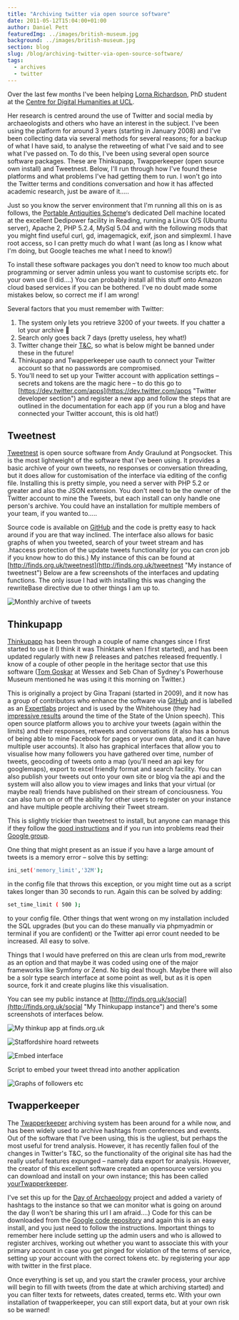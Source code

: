 ```yaml
---
title: "Archiving twitter via open source software"
date: 2011-05-12T15:04:00+01:00
author: Daniel Pett
featuredImg: ../images/british-museum.jpg
background: ../images/british-museum.jpg
section: blog
slug: /blog/archiving-twitter-via-open-source-software/
tags:
  - archives
  - twitter
---
```

Over the last few months I've been helping [Lorna Richardson](http://twitter.com/lornarichardson "Lorna's twitter account"), 
PhD student at the [Centre for Digital Humanities at UCL](http://www.ucl.ac.uk/dh/ "Digital humanities at UCL").

Her research is centred around the use of Twitter and social media by archaeologists and others who have an interest in 
the subject. I've been using the platform for around 3 years (starting in January 2008) and I've been collecting data via 
several methods for several reasons; for a backup of what I have said, to analyse the retweeting of what I've said and to 
see what I've passed on. To do this, I've been using several open source software packages. These are Thinkupapp, Twapperkeeper 
(open source own install) and Tweetnest. Below, I'll run through how I've found these platforms and what problems I've had 
getting them to run. I won't go into the Twitter terms and conditions conversation and how it has affected academic research, 
just be aware of it&#8230;..

Just so you know the server environment that I'm running all this on is as follows, the [Portable Antiquities Scheme](http://finds.org.uk "Scheme's website")&#8216;s 
dedicated Dell machine located at the excellent Dedipower facility in Reading, running a Linux O/S (Ubuntu server), Apache 2, 
PHP 5.2.4, MySql 5.04 and with the following mods that you might find useful curl, gd, imagemagick, exif, json and simplexml. 
I have root access, so I can pretty much do what I want (as long as I know what I'm doing, but Google teaches me what I need to know!) 

To install these software packages you don't need to know too much about programming or server admin unless you want to 
customise scripts etc. for your own use (I did&#8230;.) You can probably install all this stuff onto Amazon cloud based 
services if you can be bothered. I've no doubt made some mistakes below, so correct me if I am wrong!

Several factors that you must remember with Twitter:

  1. The system only lets you retrieve 3200 of your tweets. If you chatter a lot your archive 🙂
  2. Search only goes back 7 days (pretty useless, hey what!)
  3. Twitter change their [T&C](https://twitter.com/tos "Twitter's terms"), so what is below might be banned under these in the future!
  4. Thinkupapp and Twapperkeeper use oauth to connect your Twitter account so that no passwords are compromised.
  5. You'll need to set up your Twitter account with application settings &#8211; secrets and tokens are the magic here &#8211; to do this go to [https://dev.twitter.com/apps](https://dev.twitter.com/apps "Twitter developer section") and register a new app and follow the steps that are outlined in the documentation for each app (if you run a blog and have connected your Twitter account, this is old hat!)

## Tweetnest

[Tweetnest](http://pongsocket.com/tweetnest/ "Tweetnest website and how to get it") is open source software from Andy Graulund at Pongsocket. This is the most lightweight of the software that I've been using. It provides a basic archive of your own tweets, no responses or conversation threading, but it does allow for customisation of the interface via editing of the config file. Installing this is pretty simple, you need a server with PHP 5.2 or greater and also the JSON extension. You don't need to be the owner of the Twitter account to mine the Tweets, but each install can only handle one person's archive. You could have an installation for multiple members of your team, if you wanted to&#8230;..

Source code is available on [GitHub](https://github.com/graulund/tweetnest "Github repository for tweetnest") and the code is pretty easy to hack around if you are that way inclined. The interface also allows for basic graphs of when you tweeted, search of your tweet stream and has .htaccess protection of the update tweets functionality (or you can cron job if you know how to do this.) My instance of this can be found at [http://finds.org.uk/tweetnest](http://finds.org.uk/tweetnest "My instance of tweetnest") Below are a few screenshots of the interfaces and updating functions. The only issue I had with installing this was changing the rewriteBase directive due to other things I am up to.

![Monthly archive of tweets](../images/2011/05/montharchive.png)


## Thinkupapp

[Thinkupapp](http://thinkupapp.com/ "The thinkupapp website - go get it!") has been through a couple of name changes 
since I first started to use it (I think it was Thinktank when I first started), and has been updated regularly with new 
β releases and patches released frequently. I know of a couple of other people in the heritage sector that use this 
software ([Tom Goskar](http://twitter.com/tag "Tom's most excellent contributions to the twittersphere") at Wessex and 
Seb Chan of Sydney's Powerhouse Museum mentioned he was using it this morning on Twitter.)

This is originally a project by Gina Trapani (started in 2009), and it now has a group of contributors who enhance the 
software via [GitHub](https://github.com/ginatrapani/ThinkUp "Thinkup app on github") and is labelled as an [Expertlabs](http://expertlabs.org/ "Expert labs website") 
project and is used by the Whitehouse (they had [impressive results](http://thinktank01.aaas.org/thinkup01/index.php?v=tweets-all&u=whitehouse&n=twitter "Whitehouse data mined!") 
around the time of the State of the Union speech). This open source platform allows you to archive your tweets (again 
within the limits) and their responses, retweets and conversations (it also has a bonus of being able to mine Facebook 
for pages or your own data, and it can have multiple user accounts). It also has graphical interfaces that allow you to 
visualise how many followers you have gathered over time, number of tweets, geocoding of tweets onto a map (you'll need an 
api key for googlemaps), export to excel friendly format and search facility. You can also publish your tweets out onto 
your own site or blog via the api and the system will also allow you to view images and links that your virtual (or maybe real) 
friends have published on their stream of conciousness. You can also turn on or off the ability for other users to register 
on your instance and have multiple people archiving their Tweet stream.

This is slightly trickier than tweetnest to install, but anyone can manage this if they follow the [good instructions](http://thinkupapp.com/docs/ "Documentation RTFM!") 
and if you run into problems read their [Google group](http://groups.google.com/group/thinkupapp "get help or read others thoughts"). 

One thing that might present as an issue if you have a large amount of tweets is a memory error &#8211; solve this by 
setting:

```bash 
ini_set('memory_limit','32M'); 
``` 

in the config file that throws this exception, or you might time out as a 
script takes longer than 30 seconds to run. Again this can be solved by adding:

```bash 
set_time_limit ( 500 ); 
```

to your config file. Other things that went wrong on my installation included the SQL upgrades (but you can do these 
manually via phpmyadmin or terminal if you are confident) or the Twitter api error count needed to be increased. All 
easy to solve.

Things that I would have preferred on this are clean urls from mod_rewrite as an option and that maybe it was coded using 
one of the major frameworks like Symfony or Zend. No big deal though. Maybe there will also be a solr type search interface 
at some point as well, but as it is open source, fork it and create plugins like this visualisation.

You can see my public instance at [http://finds.org.uk/social](http://finds.org.uk/social "My Thinkupapp instance") and 
there's some screenshots of interfaces below.

![My thinkup app at finds.org.uk](../images/2011/05/thinkupapp.png)

![Staffordshire hoard retweets](../images/2011/05/staffshoard.png)

![Embed interface](../images/2011/05/embed.png)

Script to embed your tweet thread into another application

![Graphs of followers etc](../images/2011/05/graphs.png)

## Twapperkeeper

The [Twapperkeeper](http://twapperkeeper.com/index.php "Twapperkeeper") archiving system has been around for a while now, and has been widely used to archive hashtags from conferences and events. Out of the software that I've been using, this is the ugliest, but perhaps the most useful for trend analysis. However, it has recently fallen foul of the changes in Twitter's T&C, so the functionality of the original site has had the really useful features expunged &#8211; namely data export for analysis. However, the creator of this excellent software created an opensource version you can download and install on your own instance; this has been called [yourTwapperkeeper](http://your.twapperkeeper.com/ "Yourtwapperkeeper").

I've set this up for the [Day of Archaeology](http://dayofarchaeology.com "Day of Archaeology sign up!") project and added a variety of hashtags to the instance so that we can monitor what is going on around the day (I won't be sharing this url I am afraid&#8230;.) Code for this can be downloaded from the [Google code repository](http://code.google.com/p/yourtwapperkeeper/ "Download yourtwapperkeeper") and again this is an easy install, and you just need to follow the instructions. Important things to remember here include setting up the admin users and who is allowed to register archives, working out whether you want to associate this with your primary account in case you get pinged for violation of the terms of service, setting up your account with the correct tokens etc. by registering your app with twitter in the first place.

Once everything is set up, and you start the crawler process, your archive will begin to fill with tweets (from the date at which archiving started) and you can filter texts for retweets, dates created, terms etc. With your own installation of twapperkeeper, you can still export data, but at your own risk so be warned!
